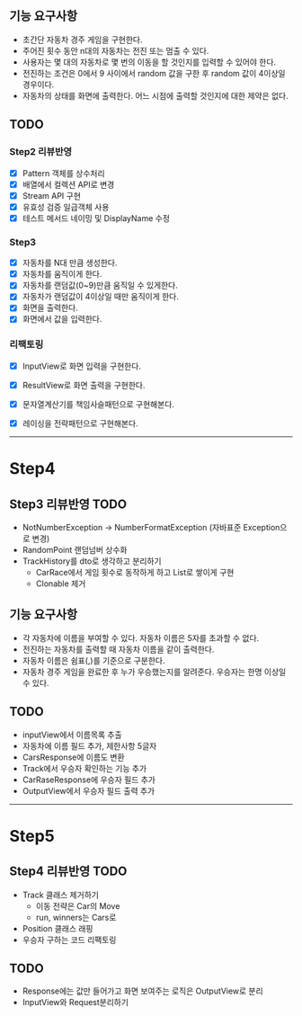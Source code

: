 ## 기능 요구사항
- 초간단 자동차 경주 게임을 구현한다.
- 주어진 횟수 동안 n대의 자동차는 전진 또는 멈출 수 있다.
- 사용자는 몇 대의 자동차로 몇 번의 이동을 할 것인지를 입력할 수 있어야 한다.
- 전진하는 조건은 0에서 9 사이에서 random 값을 구한 후 random 값이 4이상일 경우이다.
- 자동차의 상태를 화면에 출력한다. 어느 시점에 출력할 것인지에 대한 제약은 없다.

## TODO
### Step2 리뷰반영
- [x] Pattern 객체를 상수처리
- [x] 배열에서 컬렉션 API로 변경
- [x] Stream API 구현
- [x] 유효성 검증 일급객체 사용
- [x] 테스트 메서드 네이밍 및 DisplayName 수정

### Step3
- [x] 자동차를 N대 만큼 생성한다.
- [x] 자동차를 움직이게 한다.
- [x] 자동차를 랜덤값(0~9)만큼 움직일 수 있게한다.
- [x] 자동차가 랜덤값이 4이상일 때만 움직이게 한다.
- [x] 화면을 출력한다.
- [x] 화면에서 값을 입력한다.

### 리팩토링
- [x] InputView로 화면 입력을 구현한다.
- [x] ResultView로 화면 출력을 구현한다.

- [x] 문자열계산기를 책임사슬패턴으로 구현해본다.
- [X] 레이싱을 전략패턴으로 구현해본다.

---
# Step4
## Step3 리뷰반영 TODO
- NotNumberException -> NumberFormatException (자바표준 Exception으로 변경)
- RandomPoint 랜덤넘버 상수화
- TrackHistory를 dto로 생각하고 분리하기
    - CarRace에서 게임 횟수로 동작하게 하고 List<CarRaceResponse>로 쌓이게 구현
    - Clonable 제거

## 기능 요구사항
- 각 자동차에 이름을 부여할 수 있다. 자동차 이름은 5자를 초과할 수 없다.
- 전진하는 자동차를 출력할 때 자동차 이름을 같이 출력한다.
- 자동차 이름은 쉼표(,)를 기준으로 구분한다.
- 자동차 경주 게임을 완료한 후 누가 우승했는지를 알려준다. 우승자는 한명 이상일 수 있다.


## TODO
- inputView에서 이름목록 추출
- 자동차에 이름 필드 추가, 제한사항 5글자
- CarsResponse에 이름도 변환
- Track에서 우승자 확인하는 기능 추가
- CarRaseResponse에 우승자 필드 추가
- OutputView에서 우승자 필드 출력 추가

---
# Step5
## Step4 리뷰반영 TODO
- Track 클래스 제거하기
  - 이동 전략은 Car의 Move
  - run, winners는 Cars로
- Position 클래스 래핑
- 우승자 구하는 코드 리팩토링

## TODO
- Response에는 값만 들어가고 화면 보여주는 로직은 OutputView로 분리
- InputView와 Request분리하기
